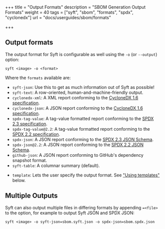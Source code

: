 +++
title = "Output Formats"
description = "SBOM Generation Output Formats"
weight = 40
tags = ["syft", "sbom", "formats", "spdx", "cyclonedx"]
url = "docs/userguides/sbom/formats"

+++

## Output formats

The output format for Syft is configurable as well using the
`-o` (or `--output`) option:

```
syft <image> -o <format>
```

Where the `formats` available are:
- `syft-json`: Use this to get as much information out of Syft as possible!
- `syft-text`: A row-oriented, human-and-machine-friendly output.
- `cyclonedx-xml`: A XML report conforming to the [CycloneDX 1.6 specification](https://cyclonedx.org/specification/overview/).
- `cyclonedx-json`: A JSON report conforming to the [CycloneDX 1.6 specification](https://cyclonedx.org/specification/overview/).
- `spdx-tag-value`: A tag-value formatted report conforming to the [SPDX 2.3 specification](https://spdx.github.io/spdx-spec/v2.3/).
- `spdx-tag-value@2.2`: A tag-value formatted report conforming to the [SPDX 2.2 specification](https://spdx.github.io/spdx-spec/v2.2.2/).
- `spdx-json`: A JSON report conforming to the [SPDX 2.3 JSON Schema](https://github.com/spdx/spdx-spec/blob/v2.3/schemas/spdx-schema.json).
- `spdx-json@2.2`: A JSON report conforming to the [SPDX 2.2 JSON Schema](https://github.com/spdx/spdx-spec/blob/v2.2/schemas/spdx-schema.json).
- `github-json`: A JSON report conforming to GitHub's dependency snapshot format.
- `syft-table`: A columnar summary (default).

 <!-- TODO(alex): broken page reference, should reference separate templates.md? -->
- `template`: Lets the user specify the output format. See ["Using templates"](#using-templates) below.

## Multiple Outputs

Syft can also output multiple files in differing formats by appending `=<file>` to the option, for example to output Syft JSON and SPDX JSON:

```
syft <image> -o syft-json=sbom.syft.json -o spdx-json=sbom.spdx.json
```
